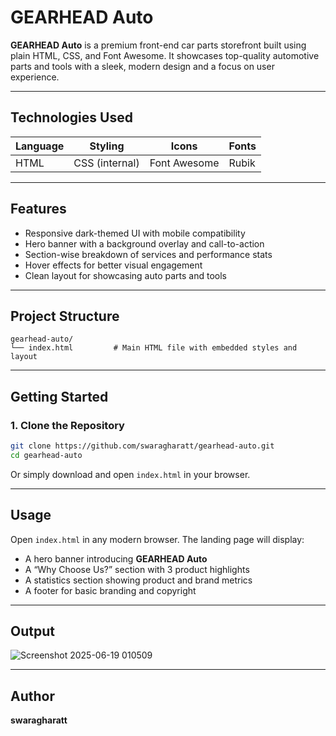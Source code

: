 
# GEARHEAD Auto 

**GEARHEAD Auto** is a premium front-end car parts storefront built using plain HTML, CSS, and Font Awesome. It showcases top-quality automotive parts and tools with a sleek, modern design and a focus on user experience.

---

## Technologies Used

| Language | Styling        | Icons        | Fonts |
| -------- | -------------- | ------------ | ----- |
| HTML     | CSS (internal) | Font Awesome | Rubik |

---

## Features

* Responsive dark-themed UI with mobile compatibility
* Hero banner with a background overlay and call-to-action
* Section-wise breakdown of services and performance stats
* Hover effects for better visual engagement
* Clean layout for showcasing auto parts and tools

---

## Project Structure

```
gearhead-auto/
└── index.html         # Main HTML file with embedded styles and layout
```

---

## Getting Started

### 1. Clone the Repository

```bash
git clone https://github.com/swaragharatt/gearhead-auto.git
cd gearhead-auto
```

Or simply download and open `index.html` in your browser.

---

## Usage

Open `index.html` in any modern browser. The landing page will display:

* A hero banner introducing **GEARHEAD Auto**
* A “Why Choose Us?” section with 3 product highlights
* A statistics section showing product and brand metrics
* A footer for basic branding and copyright

---

## Output

![Screenshot 2025-06-19 010509](https://github.com/user-attachments/assets/cf0b982b-023e-4591-9026-5def9cdcd936)

---

## Author
 **swaragharatt**

